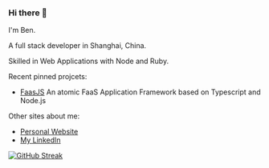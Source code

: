 ### Hi there 👋

I'm Ben.

A full stack developer in Shanghai, China.

Skilled in Web Applications with Node and Ruby.

Recent pinned projcets:

- [FaasJS](https://faasjs.com) An atomic FaaS Application Framework based on Typescript and Node.js

Other sites about me:

- [Personal Website](https://zfben.com)
- [My LinkedIn](www.linkedin.com/in/zhu-feng)

[![GitHub Streak](https://github-readme-streak-stats.herokuapp.com/?user=zfben)](https://github.com/zfben)
